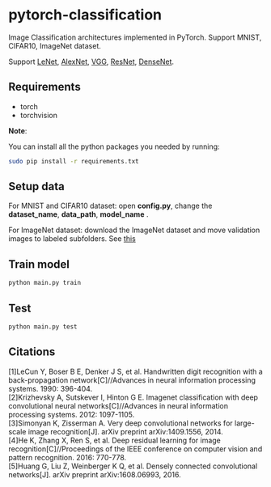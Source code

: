 # pytorch-classification

Image Classification architectures implemented in PyTorch. Support MNIST, CIFAR10, ImageNet dataset.

Support [LeNet](#lenet-paper), [AlexNet](#alexnet-paper), [VGG](#vgg-paper), [ResNet](#resnet-paper), [DenseNet](#densenet-paper).

## Requirements
* torch
* torchvision

**Note**:

You can install all the python packages you needed by running:
```bash
sudo pip install -r requirements.txt
```

## Setup data
For MNIST and CIFAR10 dataset: open **config.py**, change the **dataset_name**, **data_path**, **model_name** .

For ImageNet dataset: download the ImageNet dataset and move validation images to labeled subfolders. See [this](https://github.com/facebook/fb.resnet.torch/blob/master/INSTALL.md#download-the-imagenet-dataset)

## Train model
```bash
python main.py train
```

## Test
```bash
python main.py test
```

## Citations
<a id = 'lenet-paper'>
[1]LeCun Y, Boser B E, Denker J S, et al. Handwritten digit recognition with a back-propagation network[C]//Advances in neural information processing systems. 1990: 396-404.
<br>

<a id = 'alexnet-paper'>
[2]Krizhevsky A, Sutskever I, Hinton G E. Imagenet classification with deep convolutional neural networks[C]//Advances in neural information processing systems. 2012: 1097-1105.
<br>

<a id = 'vgg-paper'>
[3]Simonyan K, Zisserman A. Very deep convolutional networks for large-scale image recognition[J]. arXiv preprint arXiv:1409.1556, 2014.
<br>

<a id = 'resnet-paper'>
[4]He K, Zhang X, Ren S, et al. Deep residual learning for image recognition[C]//Proceedings of the IEEE conference on computer vision and pattern recognition. 2016: 770-778.
<br>

<a id = 'densenet-paper'>
[5]Huang G, Liu Z, Weinberger K Q, et al. Densely connected convolutional networks[J]. arXiv preprint arXiv:1608.06993, 2016.
<br>
